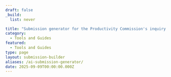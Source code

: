 ```yaml
---
draft: false
_build:
  list: never

title: "Submission generator for the Productivity Commission's inquiry into AI and Data"
category:
  - Tools and Guides
featured:
  - Tools and Guides
type: page
layout: submission-builder
aliases: /ai-submission-generator/
date: 2025-09-09T00:00:00.000Z
---
```

